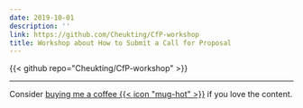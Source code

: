 ```yaml
---
date: 2019-10-01
description: ''
link: https://github.com/Cheukting/CfP-workshop
title: Workshop about How to Submit a Call for Proposal
---
```


{{< github repo="Cheukting/CfP-workshop" >}}


---
Consider [buying me a coffee {{< icon "mug-hot" >}}](https://github.com/sponsors/Cheukting) if you love the content.
